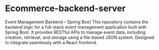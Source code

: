 # Ecommerce-backend-server
Event Management Backend – Spring Boot This repository contains the backend logic for a full-stack event management application built with Spring Boot. It provides RESTful APIs to manage event data, including creation, retrieval, and storage using a file-based JSON system. Designed to integrate seamlessly with a React frontend.
